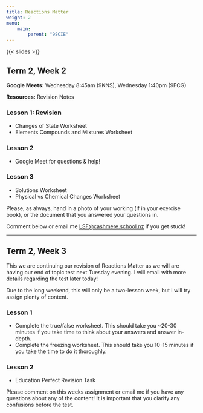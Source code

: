 ```yaml
---
title: Reactions Matter
weight: 2
menu:
    main:
        parent: "9SCIE"
---
```


{{< slides >}}

## Term 2, Week 2

__Google Meets:__ Wednesday 8:45am (9KNS), Wednesday 1:40pm (9FCG)

__Resources:__ Revision Notes

### Lesson 1: Revision

- Changes of State Worksheet
- Elements Compounds and Mixtures Worksheet

### Lesson 2

- Google Meet for questions & help!

### Lesson 3

- Solutions Worksheet
- Physical vs Chemical Changes Worksheet

Please, as always, hand in a photo of your working (if in your exercise book), or the document that you answered your questions in.

Comment below or email me LSF@cashmere.school.nz if you get stuck!

---

## Term 2, Week 3

This we are continuing our revision of Reactions Matter as we will are having our end of topic test next Tuesday evening. I will email with more details regarding the test later today!

Due to the long weekend, this will only be a two-lesson week, but I will try assign plenty of content.

### Lesson 1

- Complete the true/false worksheet. This should take you ~20-30 minutes if you take time to think about your answers and answer in-depth.
- Complete the freezing worksheet. This should take you 10-15 minutes if you take the time to do it thoroughly.

### Lesson 2

- Education Perfect Revision Task

Please comment on this weeks assignment or email me if you have any questions about any of the content! It is important that you clarify any confusions before the test.